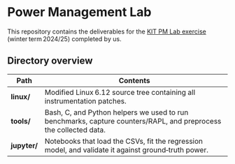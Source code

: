# Power Management Lab

This repository contains the deliverables for the [KIT PM Lab exercise](https://os.itec.kit.edu/3975.php) (winter term 2024/25) completed by us.

## Directory overview

| Path         | Contents                                                                                                         |
| ------------ | ---------------------------------------------------------------------------------------------------------------- |
| **linux/**   | Modified Linux 6.12 source tree containing all instrumentation patches.                                          |
| **tools/**   | Bash, C, and Python helpers we used to run benchmarks, capture counters/RAPL, and preprocess the collected data. |
| **jupyter/** | Notebooks that load the CSVs, fit the regression model, and validate it against ground‑truth power.              |
